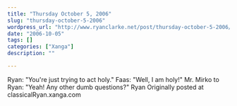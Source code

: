 ```yaml
---
title: "Thursday October 5, 2006"
slug: "thursday-october-5-2006"
wordpress_url: "http://www.ryanclarke.net/post/thursday-october-5-2006/"
date: "2006-10-05"
tags: []
categories: ["Xanga"]
description: ""

---
```


Ryan: "You're just trying to act holy."
Faas: "Well, I am holy!"
Mr. Mirko to Ryan: "Yeah! Any other dumb questions?"
Ryan
Originally posted at classicalRyan.xanga.com
